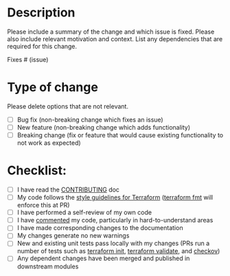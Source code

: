 # Description

Please include a summary of the change and which issue is fixed. Please also include relevant motivation and context. List any dependencies that are required for this change.

Fixes # (issue)

# Type of change

Please delete options that are not relevant.

- [ ] Bug fix (non-breaking change which fixes an issue)
- [ ] New feature (non-breaking change which adds functionality)
- [ ] Breaking change (fix or feature that would cause existing functionality to not work as expected)

# Checklist:

- [ ] I have read the [CONTRIBUTING](../CONTRIBUTING.md) doc
- [ ] My code follows the [style guidelines for Terraform](https://www.terraform.io/docs/configuration/style.html) ([terraform fmt](https://www.terraform.io/docs/commands/fmt.html) will enforce this at PR)
- [ ] I have performed a self-review of my own code
- [ ] I have [commented](https://www.terraform.io/docs/configuration/syntax.html#comments) my code, particularly in hard-to-understand areas
- [ ] I have made corresponding changes to the documentation
- [ ] My changes generate no new warnings
- [ ] New and existing unit tests pass locally with my changes (PRs run a number of tests such as [terraform init](https://www.terraform.io/docs/commands/init.html), [terraform validate](https://www.terraform.io/docs/commands/validate.html), and [checkov](https://www.checkov.io/))
- [ ] Any dependent changes have been merged and published in downstream modules
